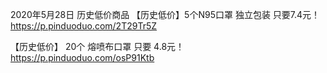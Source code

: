 
2020年5月28日  历史低价商品
【历史低价】5个N95口罩 独立包装  只要7.4元！
https://p.pinduoduo.com/2T29Tr5Z

【历史低价】  20个 熔喷布口罩 只要 4.8元！
https://p.pinduoduo.com/osP91Ktb
